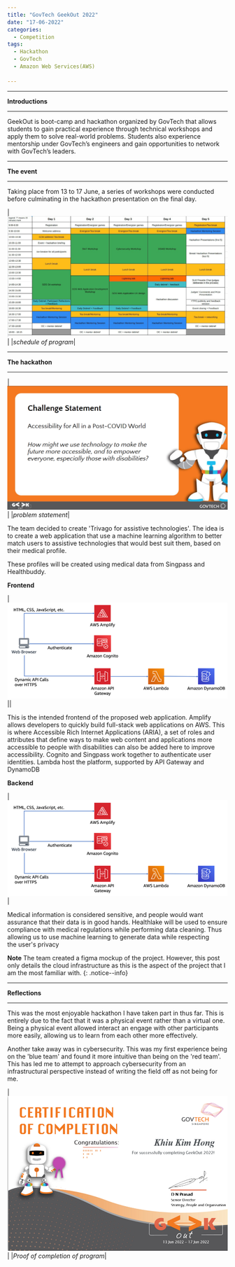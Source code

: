 ```yaml
---
title: "GovTech GeekOut 2022"
date: "17-06-2022"
categories:
  - Competition
tags:
  - Hackathon
  - GovTech
  - Amazon Web Services(AWS)

---
```


***

<strong>Introductions</strong>

***

GeekOut is boot-camp and hackathon organized by GovTech that allows students to gain practical experience through technical workshops and apply them to solve real-world problems. Students also experience mentorship under GovTech’s engineers and gain opportunities to network with GovTech’s leaders.

***

<strong>The event</strong>

***

Taking place from 13 to 17 June, a series of workshops were conducted before culminating in the hackathon presentation on the final day.

|![schedule](/assets/images/Hackathon-GovTech-GeekOut-2022/schedule.png)|
|<em>schedule of program</em>|


***

<strong>The hackathon</strong>

***
|![problem statement](/assets/images/Hackathon-GovTech-GeekOut-2022/Problem.png)|
|<em>problem statement</em>|

The team decided to create 'Trivago for assistive technologies'. The idea is to create a web application that use a machine learning algorithm to better match users to assistive technologies that would best suit them, based on their medical profile.

These profiles will be created using medical data from Singpass and Healthbuddy.

<strong>Frontend</strong>

|![Frontend](/assets/images/Hackathon-GovTech-GeekOut-2022/Frontend.png)||

This is the intended frontend of the proposed web application. Amplify allows developers to quickly build full-stack web applications on AWS. This is where Accessible Rich Internet Applications (ARIA), a set of roles and attributes that define ways to make web content and applications more accessible to people with disabilities can also be added here to improve accessibility. Cognito and Singpass work together to authenticate user identities. Lambda host the platform, supported by API Gateway and DynamoDB

<strong>Backend</strong>

|![Frontend](/assets/images/Hackathon-GovTech-GeekOut-2022/Frontend.png)|

Medical information is considered sensitive, and people would want assurance that their data is in good hands. Healthlake will be used to ensure compliance with medical regulations while performing data cleaning. Thus allowing us to use machine learning to generate data while respecting the user's privacy

**Note** The team created a figma mockup of the project. However, this post only details the cloud infrastructure as this is the aspect of the project that I am the most familiar with.
{: .notice--info}

***

<strong>Reflections</strong>

***

This was the most enjoyable hackathon I have taken part in thus far. This is entirely due to the fact that it was a physical event rather than a virtual one. Being a physical event allowed interact an engage with other participants more easily, allowing us to learn from each other more effectively.

Another take away was in cybersecurity. This was my first experience being on the 'blue team' and found it more intuitive than being on the 'red team'. This has led me to attempt to approach cybersecurity from an infrastructural perspective instead of writing the field off as not being for me. 

|![proof](/assets/images/Hackathon-GovTech-GeekOut-2022/KhiuKimHong_GeekOutCert.png)|
|<em>Proof of completion of program</em>|